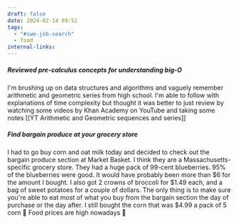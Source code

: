 ```yaml
---
draft: false
date: 2024-02-14 09:52
tags:
  - "#swe-job-search"
  - food
internal-links:
---
```

##### Reviewed pre-calculus concepts for understanding big-O
I'm brushing up on data structures and algorithms and vaguely remember arithmetic and geometric series from high school. I'm able to follow with explanations of time complexity but thought it was better to just review by watching some videos by Khan Academy on YouTube and taking some notes [[YT Arithmetic and Geometric sequences and series]]

##### Find bargain produce at your grocery store
I had to go buy corn and oat milk today and decided to check out the bargain produce section at Market Basket. 
I think they are a Massachusetts-specific grocery store. They had a huge pack of 99-cent blueberries. 95% of the blueberries were good. It would have probably been more than $6 for the amount I bought. I also got 2 crowns of broccoli for $1.49 each, and a bag of sweet potatoes for a couple of dollars. The only thing is to make sure you're able to eat most of what you buy from the bargain section the day of purchase or the day after. 
I still bought the corn that was $4.99 a pack of 5 corn 🌽
Food prices are high nowadays 💸






